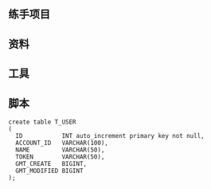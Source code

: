 ## 练手项目

## 资料

## 工具

## 脚本
```apple js
create table T_USER
(
  ID           INT auto_increment primary key not null,
  ACCOUNT_ID   VARCHAR(100),
  NAME         VARCHAR(50),
  TOKEN        VARCHAR(50),
  GMT_CREATE   BIGINT,
  GMT_MODIFIED BIGINT
);
```


